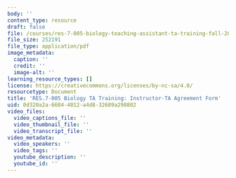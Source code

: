 ```yaml
---
body: ''
content_type: resource
draft: false
file: /courses/res-7-005-biology-teaching-assistant-ta-training-fall-2021/instructor-ta-agreement-form2.pdf
file_size: 252191
file_type: application/pdf
image_metadata:
  caption: ''
  credit: ''
  image-alt: ''
learning_resource_types: []
license: https://creativecommons.org/licenses/by-nc-sa/4.0/
resourcetype: Document
title: 'RES.7-005 Biology TA Training: Instructor-TA Agreement Form'
uid: 0d320a2a-6604-4012-a4d8-32689a298802
video_files:
  video_captions_file: ''
  video_thumbnail_file: ''
  video_transcript_file: ''
video_metadata:
  video_speakers: ''
  video_tags: ''
  youtube_description: ''
  youtube_id: ''
---
```

